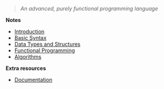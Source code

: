 > _An advanced, purely functional programming language_

**Notes**

- [Introduction](./HaskellIntroduction.md)
- [Basic Syntax](./HaskellBasicSyntax.md)
- [Data Types and Structures](./HaskellDataTypes.md)
- [Functional Programming](./HaskellFunctionalProgramming.md)
- [Algorithms](./HaskellAlgorithm)

**Extra resources**
- [Documentation](https://www.haskell.org/documentation/)



